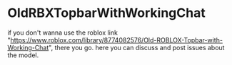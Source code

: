 # OldRBXTopbarWithWorkingChat
if you don't wanna use the roblox link "https://www.roblox.com/library/8774082576/Old-ROBLOX-Topbar-with-Working-Chat", there you go. here you can discuss and post issues about the model.
